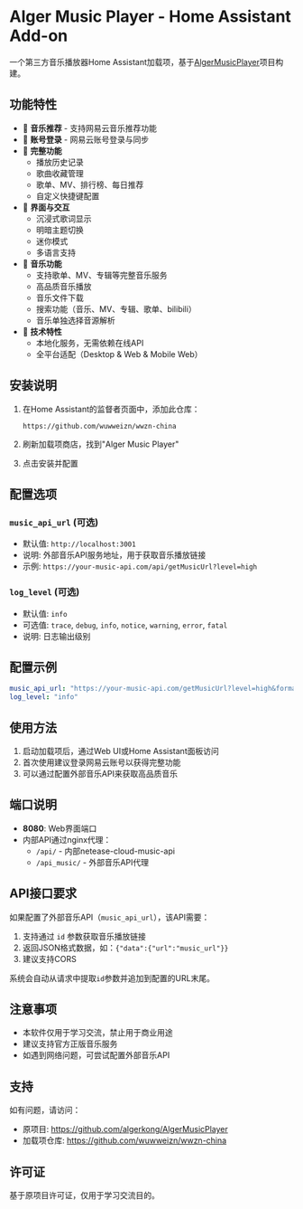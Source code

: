 # Alger Music Player - Home Assistant Add-on

一个第三方音乐播放器Home Assistant加载项，基于[AlgerMusicPlayer](https://github.com/algerkong/AlgerMusicPlayer)项目构建。

## 功能特性

- 🎵 **音乐推荐** - 支持网易云音乐推荐功能
- 🔐 **账号登录** - 网易云账号登录与同步
- 📝 **完整功能**
  - 播放历史记录
  - 歌曲收藏管理
  - 歌单、MV、排行榜、每日推荐
  - 自定义快捷键配置
- 🎨 **界面与交互**
  - 沉浸式歌词显示
  - 明暗主题切换
  - 迷你模式
  - 多语言支持
- 🎼 **音乐功能**
  - 支持歌单、MV、专辑等完整音乐服务
  - 高品质音乐播放
  - 音乐文件下载
  - 搜索功能（音乐、MV、专辑、歌单、bilibili）
  - 音乐单独选择音源解析
- 🚀 **技术特性**
  - 本地化服务，无需依赖在线API
  - 全平台适配（Desktop & Web & Mobile Web）

## 安装说明

1. 在Home Assistant的监督者页面中，添加此仓库：
   ```
   https://github.com/wuwweizn/wwzn-china
   ```

2. 刷新加载项商店，找到"Alger Music Player"

3. 点击安装并配置

## 配置选项

### `music_api_url` (可选)
- 默认值: `http://localhost:3001`
- 说明: 外部音乐API服务地址，用于获取音乐播放链接
- 示例: `https://your-music-api.com/api/getMusicUrl?level=high`

### `log_level` (可选)
- 默认值: `info`
- 可选值: `trace`, `debug`, `info`, `notice`, `warning`, `error`, `fatal`
- 说明: 日志输出级别

## 配置示例

```yaml
music_api_url: "https://your-music-api.com/getMusicUrl?level=high&format=json"
log_level: "info"
```

## 使用方法

1. 启动加载项后，通过Web UI或Home Assistant面板访问
2. 首次使用建议登录网易云账号以获得完整功能
3. 可以通过配置外部音乐API来获取高品质音乐

## 端口说明

- **8080**: Web界面端口
- 内部API通过nginx代理：
  - `/api/` - 内部netease-cloud-music-api
  - `/api_music/` - 外部音乐API代理

## API接口要求

如果配置了外部音乐API（`music_api_url`），该API需要：

1. 支持通过 `id` 参数获取音乐播放链接
2. 返回JSON格式数据，如：`{"data":{"url":"music_url"}}`
3. 建议支持CORS

系统会自动从请求中提取`id`参数并追加到配置的URL末尾。

## 注意事项

- 本软件仅用于学习交流，禁止用于商业用途
- 建议支持官方正版音乐服务
- 如遇到网络问题，可尝试配置外部音乐API

## 支持

如有问题，请访问：
- 原项目: https://github.com/algerkong/AlgerMusicPlayer
- 加载项仓库: https://github.com/wuwweizn/wwzn-china

## 许可证

基于原项目许可证，仅用于学习交流目的。